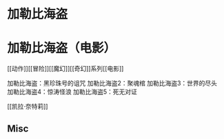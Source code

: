 # 加勒比海盗








# 加勒比海盗（电影）

[[动作]][[冒险]][[魔幻]][[奇幻]]系列[[电影]]


加勒比海盗：黑珍珠号的诅咒
加勒比海盗2：聚魂棺
加勒比海盗3：世界的尽头
加勒比海盗4：惊涛怪浪
加勒比海盗5：死无对证


[[凯拉·奈特莉]]

## Misc






